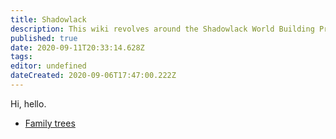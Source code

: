 ```yaml
---
title: Shadowlack
description: This wiki revolves around the Shadowlack World Building Project.
published: true
date: 2020-09-11T20:33:14.628Z
tags: 
editor: undefined
dateCreated: 2020-09-06T17:47:00.222Z
---
```


Hi, hello.

- [Family trees](/t/genealogy)